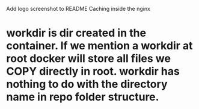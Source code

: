 Add logo screenshot to README
Caching inside the nginx



# workdir is dir created in the container. If we mention a workdir at root docker will store all files we COPY directly in root. workdir has nothing to do with the directory name in repo folder structure.